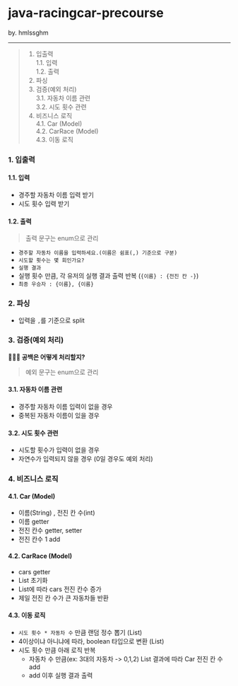 # java-racingcar-precourse
by. hmlssghm
***
> 1. 입출력   
1.1. 입력   
1.2. 출력
> 2. 파싱
> 3. 검증(예외 처리)   
3.1. 자동차 이름 관련   
3.2. 시도 횟수 관련   
> 4. 비즈니스 로직   
4.1. Car (Model)   
4.2. CarRace (Model)   
4.3. 이동 로직   



### 1. 입출력
#### 1.1. 입력
- 경주할 자동차 이름 입력 받기
- 시도 횟수 입력 받기
#### 1.2. 출력
>출력 문구는 enum으로 관리
- `경주할 자동차 이름을 입력하세요.(이름은 쉼표(,) 기준으로 구분)`
- `시도할 횟수는 몇 회인가요?`
- `실행 결과`
- 실행 횟수 만큼, 각 유저의 실행 결과 출력 반복 (`{이름} : {전진 칸 -}`)
- `최종 우승자 : {이름}, {이름}`

### 2. 파싱
- 입력을 `,`를 기준으로 split

### 3. 검증(예외 처리)
**🤔🤔🤔 공백은 어떻게 처리할지?**
>예외 문구는 enum으로 관리
#### 3.1. 자동차 이름 관련
- 경주할 자동차 이름 입력이 없을 경우
- 중복된 자동차 이름이 있을 경우
#### 3.2. 시도 횟수 관련
- 시도할 횟수가 입력이 없을 경우
- 자연수가 입력되지 않을 경우 (0일 경우도 예외 처리)


### 4. 비즈니스 로직
#### 4.1. Car (Model)
- 이름(String) , 전진 칸 수(int)
- 이름 getter
- 전진 칸수 getter, setter
- 전진 칸수 1 add
#### 4.2. CarRace (Model)
- cars getter
- List<Car> 초기화
- List<Boolean>에 따라 cars 전진 칸수 증가
- 제일 전진 칸 수가 큰 자동차들 반환
#### 4.3. 이동 로직
- `시도 횟수 * 자동차 수` 만큼 랜덤 정수 뽑기 (List<Integer>)
- 4이상이냐 아니냐에 따라, boolean 타입으로 변환 (List<Boolean>)
- 시도 횟수 만큼 아래 로직 반복
  - 자동차 수 만큼(ex: 3대의 자동차 -> 0,1,2) List<Boolean> 결과에 따라 Car 전진 칸 수 add
  - add 이후 실행 결과 출력